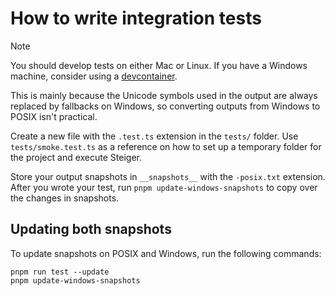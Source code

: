 # How to write integration tests

> [!NOTE]
> You should develop tests on either Mac or Linux. If you have a Windows machine, consider using a [devcontainer](containers.dev).
>
> This is mainly because the Unicode symbols used in the output are always replaced by fallbacks on Windows, so converting outputs from Windows to POSIX isn't practical.

Create a new file with the `.test.ts` extension in the `tests/` folder. Use `tests/smoke.test.ts` as a reference on how to set up a temporary folder for the project and execute Steiger.

Store your output snapshots in `__snapshots__` with the `-posix.txt` extension. After you wrote your test, run `pnpm update-windows-snapshots` to copy over the changes in snapshots.

## Updating both snapshots

To update snapshots on POSIX and Windows, run the following commands:

```
pnpm run test --update
pnpm update-windows-snapshots
```
